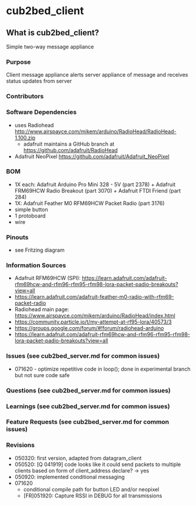 # cub2bed_client
## What is cub2bed_client? 
Simple two-way message appliance

### Purpose
Client message appliance alerts server appliance of message and receives status updates from server

### Contributors

### Software Dependencies
- uses Radiohead http://www.airspayce.com/mikem/arduino/RadioHead/RadioHead-1.100.zip
  - adafruit maintains a GitHub branch at https://github.com/adafruit/RadioHead
- Adafruit NeoPixel https://github.com/adafruit/Adafruit_NeoPixel

### BOM
- 1X each: Adafruit Arduino Pro Mini 328 - 5V (part 2378) + Adafruit FRM69HCW Radio Breakout (part 3070) + Adafruit FTDI Friend (part 284)
- 1X: Adafruit Feather M0 RFM69HCW Packet Radio (part 3176)
- simple button
- 1 protoboard
- wire

### Pinouts
- see Fritzing diagram


### Information Sources
- Adafruit RFM69HCW (SPI): https://learn.adafruit.com/adafruit-rfm69hcw-and-rfm96-rfm95-rfm98-lora-packet-padio-breakouts?view=all
- https://learn.adafruit.com/adafruit-feather-m0-radio-with-rfm69-packet-radio
- Radiohead main page: https://www.airspayce.com/mikem/arduino/RadioHead/index.html
- https://community.particle.io/t/my-attempt-at-rf95-lora/40573/3
- https://groups.google.com/forum/#!forum/radiohead-arduino
- https://learn.adafruit.com/adafruit-rfm69hcw-and-rfm96-rfm95-rfm98-lora-packet-padio-breakouts?view=all

### Issues (see cub2bed_server.md for common issues)
- 071620 - optimize repetitive code in loop(); done in experimental branch but not sure code safe

### Questions (see cub2bed_server.md for common issues)

### Learnings (see cub2bed_server.md for common issues)

### Feature Requests (see cub2bed_server.md for common issues)
 
### Revisions
- 050320: first version, adapted from datagram_client
- 050520: [Q 041919] code looks like it could send packets to multiple clients based on form of client_address declare? -> yes
- 050920: implemented conditional messaging
- 071620
  - conditional compile path for button LED and/or neopixel
  - [FR]051920: Capture RSSI in DEBUG for all transmissions